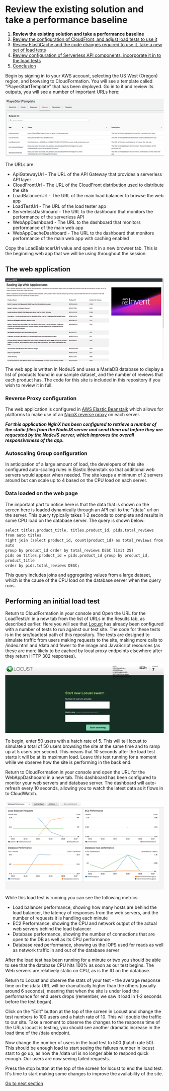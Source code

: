 # Review the existing solution and take a performance baseline

1. **Review the existing solution and take a performance baseline**
2. [Review the configuration of CloudFront, and adjust load tests to use it](2-cloudfront.md)
3. [Review ElastiCache and the code changes required to use it, take a new set of load tests](3-elasticache.md)
4. [Review configuration of Serverless API components, incorporate it in to the load tests](4-serverless.md)
5. [Conclusion](conclusion.md)

Begin by signing in to your AWS account, selecting the US West (Oregon) region, and browsing to
CloudFormation. You will see a template called "PlayerStartTemplate" that has been deployed. Go
in to it and review its outputs, you will see a number of important URLs here:

![A screenshot of the URLs](images/start-1.png)

The URLs are:

* ApiGatewayUrl - The URL of the API Gateway that provides a serverless API layer
* CloudFrontUrl - The URL of the CloudFront distribution used to distribute the site
* LoadBalancerUrl - The URL of the main load balancer to browse the web app
* LoadTestUrl - The URL of the load tester app
* ServerlessDashboard - The URL to the dashboard that monitors the performance of the serverless API
* WebAppDashboard - The URL to the dashboard that monitors performance of the main web app
* WebAppCacheDashboard - The URL to the dashboard that monitors performance of the main web app with caching enabled

Copy the LoadBalancerUrl value and open it in a new browser tab. This is the beginning web app that
we will be using throughout the session.

## The web application

![A screenshot of the web app](images/start-2.png)

The web app is written in NodeJS and uses a MariaDB database to display a list of products found
in our sample dataset, and the number of reviews that each product has. The code for this site is
included in this repository if you wish to review it in full.

### Reverse Proxy configuration

The web application is configured in [AWS Elastic Beanstalk](https://aws.amazon.com/elasticbeanstalk/)
which allows for platforms to make use of an [NginX reverse proxy](https://docs.aws.amazon.com/elasticbeanstalk/latest/dg/java-se-nginx.html)
on each server.

***For this application NginX has been configured to retrieve a number of
the static files from the NodeJS server and send them out before they are requested by the
NodeJS server, which improves the overall responsiveness of the app.***

### Autoscaling Group configuration

In anticipation of a large amount of load, the developers of this site configured auto-scaling
rules in Elastic Beanstalk so that additional web servers would appear when needed. The site
keeps a minimum of 2 servers around but can scale up to 4 based on the CPU load on each server.

### Data loaded on the web page

The important part to notice here is that the data that is shown on the screen here is loaded
dynamically through an API call to the "/data" url on the server. This query typically takes 1-2
seconds to complete and results in some CPU load on the database server. The query is shown
below:

    select titles.product_title, titles.product_id, pids.total_reviews from auto titles
    right join (select product_id, count(product_id) as total_reviews from auto
    group by product_id order by total_reviews DESC limit 25)
    pids on titles.product_id = pids.product_id group by product_id, product_title
    order by pids.total_reviews DESC;

This query includes joins and aggregating values from a large dataset, which is the cause of the
CPU load on the database server when the query runs.

## Performing an initial load test

Return to CloudFormation in your console and Open the URL for the LoadTestUrl in a new tab from the
list of URLs in the Results tab, as described earlier. Here you will see that [Locust](http://locust.io)
has already been configured with a number of tests to run against our test site. The code for these
tests is in the src/loadtest path of this repository. The tests are designed to simulate traffic
from users making requests to the site, making more calls to /index.html and /data and fewer to
the image and JavaScript resources (as these are more likely to be cached by local proxy endpoints
elsewhere after they return HTTP 302 responses).

![A screenshot of the load tester app](images/start-3.png)

To begin, enter 50 users with a hatch rate of 5. This will tell locust to simulate a total of 50
users browsing the site at the same time and to ramp up at 5 users per second. This means that
10 seconds after the load test starts it will be at its maximum load. Leave this test running for
a moment while we observe how the site is performing in the back end.

Return to CloudFormation in your console and open the URL for the WebAppDashboard in a new tab. This
dashboard has been configured to monitor your web servers and database server. The dashboard will
auto-refresh every 10 seconds, allowing you to watch the latest data as it flows in to CloudWatch.

![A screenshot of the cloudwatch dashboard](images/start-4.png)

While this load test is running you can see the following metrics:

* Load balancer performance, showing how many hosts are behind the load balancer, the latency of
  responses from the web servers, and the number of requests it is handling each minute
* EC2 Performance, showing the CPU and network output of the actual web servers behind the load
  balancer
* Database performance, showing the number of connections that are open to the DB as well as its
  CPU performance
* Database read performance, showing us the IOPS used for reads as well as network traffic in and
  out of the database server

After the load test has been running for a minute or two you should be able to see that the database
CPU hits 100% as soon as our test begins. The Web servers are relatively static on CPU, as is the
IO on the database.

Return to Locust and observe the stats of your test - the average response time on the /data URL will
be dramatically higher than the others (usually around 6 seconds), meaning that when the site is under
load the performance for end users drops (remember, we saw it load in 1-2 seconds before the test
began).

Click on the "Edit" button at the top of the screen in Locust and change the test numbers to 100 users
and a hatch rate of 10. This will double the traffic to our site. Take a moment to observe the changes
to the response time of the URLs locust is testing, you should see another dramatic increase in the
load time of the /data endpoint.

Now change the number of users in the load test to 500 (hatch rate 50). This should be enough load to
start seeing the failures number in locust start to go up, as now the /data url is no longer able to
respond quick enough. Our users are now seeing failed requests.

Press the stop button at the top of the screen for locust to end the load test. It's time to start
making some changes to improve the availability of the site.

[Go to next section](2-cloudfront.md)